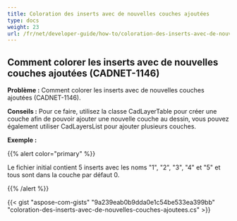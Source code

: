 ```yaml
---
title: Coloration des inserts avec de nouvelles couches ajoutées
type: docs
weight: 23
url: /fr/net/developer-guide/how-to/coloration-des-inserts-avec-de-nouvelles-couches-ajoutees/
---
```


## **Comment colorer les inserts avec de nouvelles couches ajoutées (CADNET-1146)**

**Problème :** Comment colorer les inserts avec de nouvelles couches ajoutées (CADNET-1146).

**Conseils :** Pour ce faire, utilisez la classe CadLayerTable pour créer une couche afin de pouvoir ajouter une nouvelle couche au dessin, vous pouvez également utiliser CadLayersList pour ajouter plusieurs couches.

**Exemple :**

{{% alert color="primary" %}}

Le fichier initial contient 5 inserts avec les noms "1", "2", "3", "4" et "5" et tous sont dans la couche par défaut 0.

{{% /alert %}}

{{< gist "aspose-com-gists" "9a239eab0b9dda0e1c54be533ea399bb" "coloration-des-inserts-avec-de-nouvelles-couches-ajoutees.cs" >}}
